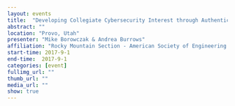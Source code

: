 ```yaml
---
layout: events
title:  "Developing Collegiate Cybersecurity Interest through Authentic Inquiry"
abstract: ""
location: "Provo, Utah"
presenter: "Mike Borowczak & Andrea Burrows"
affiliation: "Rocky Mountain Section - American Society of Engineering Education"
start-time: 2017-9-1
end-time:  2017-9-1
categories: [event]
fullimg_url: ""
thumb_url: ""
media_url: ""
show: true
---
```

